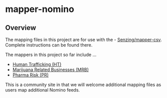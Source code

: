 # mapper-nomino

## Overview

The mapping files in this project are for use with the - [Senzing/mapper-csv](https://github.com/Senzing/mapper-csv).  Complete instructions can be found there.

The mappers in this project so far include ...

- [Human Trafficking (HT)](mappings/Nomino_HT-map.json)
- [Marijuana Related Businesses (MRB)](mappings/Nomino_MRB-map.json)
- [Pharma Risk (PR)](mappings/Nomino_PR-map.json)

This is a community site in that we will welcome additional mapping files as users map additional Nomino feeds.

